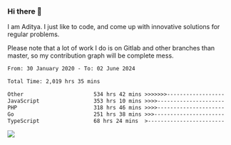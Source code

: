 ### Hi there 👋

I am Aditya. I just like to code, and come up with innovative solutions for regular problems.

Please note that a lot of work I do is on Gitlab and other branches than master, so my contribution graph will be complete mess.

<!--START_SECTION:waka-->

```txt
From: 30 January 2020 - To: 02 June 2024

Total Time: 2,019 hrs 35 mins

Other                      534 hrs 42 mins >>>>>>>------------------   26.48 %
JavaScript                 353 hrs 10 mins >>>>---------------------   17.49 %
PHP                        318 hrs 46 mins >>>>---------------------   15.78 %
Go                         251 hrs 38 mins >>>----------------------   12.46 %
TypeScript                 68 hrs 24 mins  >------------------------   03.39 %
```

<!--END_SECTION:waka-->

![](https://komarev.com/ghpvc/?username=BrainBuzzer)
